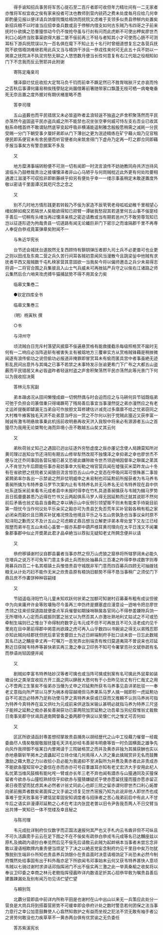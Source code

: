 <!-- { "loadSidebar": true } -->
　　得手谕知招兵事劳将军苦心提石至二百斤者即可收但年力精壮间有一二无家者亦惟将军权宜收之俟有家来投者可汰也教师到营内铳药之费未处度毎月应给几何幸即酌量见报以便详请兵饷督院慨给梧饷而抚院又虑难于支领多似贵县停觧内处置矣新招兵粮不以时谁当应招幸查兵数或且于停觧内借支如何古东贼乃韦四哥之子前来抚时仆欲擒之恐羣獞惊动今仍不悛抢夺虽与行刦有问而此虎断不可使出柙矣廖世杰利口心妬终当败事渠欲得大器二堡不佞前再三不轻与者知其小才可使而心肠不可测耳标下游兵抚院误以为一百名俱在麾下不知止五十名行时曾细道想复忘之各营兵抚院不欲借梧饷难继若用此兵又当与梧饷干渉且一叅戎徃来何可无此五十兵不妨以一掲禀之抚院决不执泥穷愁无聊之人悠悠数月便当长徃何意复有右江代爼之役相知如门下不念我而反云贺耶并此附谢

　　寄陈定庵臬司

　　懐泽靡烂仗庇收拾大定驽马负千钧而前幸不蹶足然已不胜胷喘肤汗丈亦哀而怜之否秋后事谭何庸易稍俟残孽贴定尚圗借筹前箸随带家口飘蓬无枝可栖一病奄奄垂死无奈且置之度外握对有期伏楮崖略不悉

　　答李司理

　　五山盗薮也而平民错居又未必皆盗昨者孟浪轻逞不独盗之庐舍积聚荡然而平民亦荡然今盗固盗平民亦盗兵威之所不能禁也况坐张空拳何威可恃左支右吾业已收其魁系命稽首终不敢谓贴然底寜变起呼吸非横浦能遥制雅念殷殷愿稍需之减耗一分民受赐一分门下朝受事夕厘奸弟即从门下薄创之更为泯迹精练在矿宁藉火煅乃见官租便民即系便官未有舍民便而听官便者向来筑舍得门下虚舟乃定再一叮之郡佥同即藉手报当事矣方有警息据案不多及

　　又

　　地方糜沸事端转盼便不可测一切有闻即一时流言浪传不妨驰教同舟共济岂待风波临头乃鼓枻哉贵治之接壤懐泽者非山心马陋乎与何峝贼枕近此外更有何处险要相通渡江滋漫不可収拾非即断藤峡乎抑另有便处乎幸一一缕示事虽稍定未敢遂置度外敬以密请千里面谭况其咫尺念之念之

　　又

　　别不几时地方情形践更若转毂乃不佞为家造不辰茕茕老母呱呱幼稚千里相望心绪如醉如痴又若隔世人矣极欲得知已把臂一谭破我愁寂其若道里何五山事不佞寔经手善后一切稍有头绪当再过懐泽亲核之密迩请教或当有期若邕州万不敢劳尊驾知已岂以征逐形迹为拘哉贵县一切道路有闻无论纎巨非门下密示之而谁隔郡千里不再専人奉促白叅戎竟罣弹章矣附闻不一

　　与朱近华宪长

　　台节还会城抚台遂脱然无复西顾恃有鎻钥弹压者即九司土兵不必更畨可也业更之则以田戌及东南二营之兵久苦行间耳各贼初意闻风当漫散今且跳梁釡中他贼有求抚者平西又报贼数千屯札秧家营其意固欲一当我矣今将以偏师邀击之兵少未易得志将调一二将官合围之兵集彼且入山士气兵威未可再挫姑严兵守之以俟右江诸路之师云集然后合六哨夹攻虎搏牛猫捕鼠势不得不用其全力矣

　　临皋文集巻二

　　●钦定四库全书

　　临皋文集巻三

　　（明）杨寅秋 撰

　　○书

　　与浔州守

　　顷流贼白日充斥村落望风披靡不佞遍悬赏格有能救援截杀每级照格赏不踰时无何有一二响应必当阵追斩有被害失主有被刼地方三覆审实方从赏格贼锋藉是稍挫微闻遂有浪传偷功之说但偷功必报道非掩罪即冒赏耳未有偷而匿具宫中者事虽絶无迹影乱民间出意外与其绳之已事不若禁之未事特发示张谕更希门下广布之大都五山盗薮而平民错居又未必皆盗昨者轻逞村盗之庐舍积聚荡然平民亦荡然此等光景门下何以为我收拾决筴

　　答林元东宪副

　　弟本疎卤况从田间懒慢成癖一切惘然偶与时会迫而应之与马耕何异节钺既临弟可弛于负担会司篆借重只得竭蹶苟了残局善后事宜当事漫然促之弟亦漫然应之有老丈运斧提衡即罅漏无当弟自可作放胆文耳修建估计减克过多廪廪不给之忧弟窃同之大村椎牛飨客独毛天洪不赴弟意当呼出一赏之不尔何以别于党贼此獞近又获李富一贼诚有激韦明悬故事乗此机括前收明悬再收天洪入我彀中将来必有源源者五山之首獞尽为我用无论桀骜化诲而异境小丑不敢越五山矣丈其云何

　　又

　　弟秋荷翁丈知己之遇固已迥出征逐外穷愁虚度之辰亦厪记念使人局蹐莫知所对黄司理过邕知台节还浔阳有期五山修举犁然改观不独懐泽之幸抑弟之幸也廖世杰不便与沈迁乔同事因各营玩愒已甚又恐彼此嫌隙故令世杰领逰哨因督率之聨属之苐其人不肯甘为牛后颇能任事亦易妨事幸大衔勒之哨官营兵闻在墟强买米菜昨龙山十冬有在省欲愬之抚院者又闻狼目流言惊恐五山山中之变态在呼吸间耳可恨殊甚二事皆紧闗弟率尔各出一示禁谕之然非仗明威申之未易制也邓延勲前所报获者为韦马养韦善昶所擒为韦特养查马罗节次案内止有韦特养名并无马养名无论韦特养现在县中供吐系送饭米前来看韦元成者县中未报时得李在竹札具道善昶擒获与韦贼为雠马罗势且日孤亹亹甚悉乃近得在竹书又云两起俱系马罗人得无因延勲而迁就其说耶不然何前后矛盾也翁丈临县当备鞫之幸以确示山中反侧引领望赈不则未有能束手待毙目前第一隠忧今当作何议处平乐籴买之榖亦可为贵县乞免否荒年买补官榖各稍有稻之家必闭籴而榖价且日腾买补犹难况傍及他境且平乐之与五山势孰急也当事议籴时原不知浔阳之歉而又不及计五山之可虑頼丈鼎吕想当立解吏评弟本卑处堂下又左江已经按歴而弟半在五山未经心虽曽一报亦系郡中葫芦様耳黄司理向在太平日浅又不闻署象郡事郡中似止开奬苐此君才品卓絶当以荐拟无疑知老丈所闗念便并以请

　　又

　　叅府移镇谢村议自郡县曩者当事亦然之但万山虎狼之窟叅将所辖寥阔未必能久住増兵之说万不可免军门意主多调土兵而别处抽募兵三百凑之昨得李叅戎数字则専用募兵四百二十名其梧镇土兵惟借贵县守城既非军门意而四百募兵四顾无可抽拨钱粮无从计处巧妇不能作无米之炊贵县原有梧饷旧额势不得不恳当事稍广之须仗门下鼎吕庶不作畵饼种种容嗣缕

　　又

　　节钺遥临浔阳竹马儿童未知欢跃何状弟之加额可知谢村召募棊布粗有成议但彼中为向来庸弁许金等败壊殆尽今虽再三申饬终是搪塞虚应漫意设一逰哨令把总廖世杰领之往来侦探道路就便查点军兵催督如期操哨聨属各官同心不得参差嫌隙兵饷一无所増待人心定而兵威振则罢之翁丈以为然否其人亦激壮熟地利丈姑试之不可或恐牵制生端则已之惟台下命得制府数字云韦元成不但不可再放且不可久活老成灼见千里宛在目中苐前得郡中掲意尚欲疎之虎可再入山乎数四以书婉谕之得无以弟残忍耶亦知此贼向经郡抚但抚后拿官舍要田土为近日衅端制府手批口谈未尝一日忘此数贼其名已达之黼座幸丈再一叮嘱万一恶党弄出别端责有攸归莫道夷简不曽说来也邓延勲近日获贼韦特养等甚快弟实再三激之奉议卫印务不知可令署掌否孙文斌叅疏有名而叅语尚轻因便并闻

　　又

　　剧贼如李富韦特养陆妙汉等者可擒也或当阵可擒或别案有名可擒此外鼠辈如装塘设伏之类渐宜收拾方开三面之网以肆赦大憝何有于小丑昨见翁丈有行仁哉丈之用心不啻两江生箓矣不佞弟亦当僭为丈申之邓延勲所获韦马养事见县详弟批驳一一奉老丈意指向所严禁以马罗为祸本毋容越境但马养果系马罗人擒一贼即殄一虎延勲功自不可冺岂必特养乃足称功使马罗之真特养未获或已获而又推頼不认则马养尚可指为特养今真特养在监又供吐为元成前来供送饭米输认甚明必就指马养为特养三尺竖子能辨之延勲之痴亦甚矣善昶获功已蒙两院加赏延勲之功吾辈当另纪叙惟翁丈裁敎日南事吴郡守伏谒具道南闗督备之委两郡守俱议以吴懐仁代之惟丈可否何如

　　又

　　区区所欲请函封専差想彻掌故贵县捕务以胡经歴代之山中工役藉力催督一经裁委曲尽人情矣敬服敬服抚獞毛天洪毛妙经韦善昶韦明悬等皆一时负固横面之雄争先向风作我捍御不佞某日内曽掲请于三院破格赏之而并及黄赤非独为其擒获酬也实以赤地悬磬斩竿掲木之虞蠭起可立待仓储几何焉得人人济之乗此擒贼赏非无名而鼓舞激励之藉大憝之力以收拾小丑必能为我遏抑不至决裂所为并赉及黄赤者此非责成赤不能欲各獞知官中之委信在赤而赤亦可号召羣雄耳亦知有老丈宏济大手安用此杞人私忧苐当维风鼓楫有能叱咤一臂或亦长年三老不弃也闻有譛赤与山獞通同及买獞保留者今欲赤与山獞稔熟倾信乎抑欲赤与獞猜嫌疑贰乎使赤愿留抚獞而獞亦愿赤留正弟日夜愿望而犹虑其未必然者计翁丈同此心也即三院之留赤谓何廖世杰口利心妬曽向弟前搬弄者数矣弟面挥之又手谕之顷复见世杰宻报乃知为此说非他人即世杰也成事难于登天败事易于建瓴鼠辈固安知调度者与招徕者之苦心哉弟前启中有此人不甘牛后之语实非漫谭邓延勲之心术在考注内张昆老曽以旧令尹告我吾两人不日交臂当出共博一笑知已一体不觉缕及幸且秘之

　　与陈司理

　　韦元成批详制府仅仅数字而正国法速报何其严也又手札内云韦酋非但不可纵且不可久活霹雳手云云在足下图之不在不佞矣有疏叅白叅戎韦元成等名已达黼座兹以原札及摘疏内语抄白奉览然后见不佞先后请敎云此贼为起衅祸本当事者未尝忘念非敢以漫语相欺牌内重责便当烦足下了决之以絶恶党妄念制府灼见千里目中矣万勿犹豫脱别生端非仆所知也贵县养兵饷银仆在贵县面时决意请梧饷足下尚恐未必然今制府慨然处给事固有出于料外哉亦足下所欲闻韦邓事始末云何又获韦特养甚快人意顷韦贼以七骑过谢村求讲话邓指挥闭门不出不佞实再三激之此一举真桑榆之收矣将以奉议卫印委之幸商之林元老鲍指挥侵蠧昨详内数语足折其心招叅早敎为嘱贵县善后建置踈漏处及别有闻万勿见讳伫望伫望

　　与頼别驾

　　北覇分营即县中前详内所称平田是也谢村在山中出山以来无一兵策应此处分一营良是大峝兵将到搭葢营房势不可缓幸即会叅府计处之数时警息若何团保之法当事力意行之幸公加意鼓舞使人心翕然知救护之有益而坐视之犯法不贷无敢有袖手者公之贤劳何敢没也力疾草草不一黄赤两台俱有优赏谕之无负委任

　　答苏紫溪宪长

